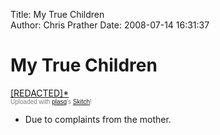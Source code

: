 Title: My True Children  
Author: Chris Prather
Date: 2008-07-14 16:31:37

# My True Children
<a href="http://skitch.com/perigrin/xhgw/my-true-children">[REDACTED]*</a><br /><span style="font-family: Lucida Grande, Trebuchet, sans-serif, Helvetica, Arial; font-size: 10px; color: #808080">Uploaded with <a href="http://plasq.com/">plasq</a>'s <a href="http://skitch.com">Skitch</a>!</span></div>

* Due to complaints from the mother.
